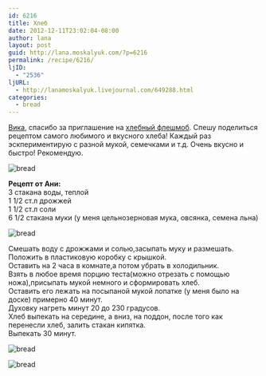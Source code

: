 ```yaml
---
id: 6216
title: Хлеб
date: 2012-12-11T23:02:04-08:00
author: lana
layout: post
guid: http://lana.moskalyuk.com/?p=6216
permalink: /recipe/6216/
ljID:
  - "2536"
ljURL:
  - http://lanamoskalyuk.livejournal.com/649288.html
categories:
  - bread
---
```

[Вика](http://kinda-cook.livejournal.com/), спасибо за приглашение на [хлебный флешмоб](http://kinda-cook.livejournal.com/26337.html). Спешу поделиться рецептом самого любимого и вкусного хлеба! Каждый раз эскпериментирую с разной мукой, семечками и т.д. Очень вкусно и быстро! Рекомендую.

![bread](http://farm9.staticflickr.com/8063/8265437059_d877e0a9e1_c.jpg) 

**Рецепт от Ани:**  
3 стакана воды, теплой  
1 1/2 ст.л дрожжей  
1 1/2 ст.л соли  
6 1/2 стакана муки (у меня цельнозерновая мука, овсянка, семена льна)

![bread](http://farm9.staticflickr.com/8495/8265454649_35e05531c1_c.jpg) 

Смешать воду с дрожжами и солью,засыпать муку и размешать.  
Положить в пластиковую коробку с крышкой.  
Оставить на 2 часа в комнате,а потом убрать в холодильник.  
Взять в любое время порцию теста(можно отрезать с помощью ножа),присыпать мукой немного и сформировать хлеб.  
Оставить его лежать на посыпаной мукой лопатке (у меня было на доске) примерно 40 минут.  
Духовку нагреть минут 20 до 230 градусов.  
Хлеб выпекать на середине, а вниз, на поддон, после того как перенесли хлеб, залить стакан кипятка.  
Выпекать 30 минут.

![bread](http://farm9.staticflickr.com/8355/8266528100_9fe65c1e5e_c.jpg) 

![bread](http://farm9.staticflickr.com/8074/8266533066_ecf3c66991_c.jpg)